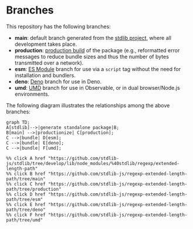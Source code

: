 <!--

@license Apache-2.0

Copyright (c) 2022 The Stdlib Authors.

Licensed under the Apache License, Version 2.0 (the "License");
you may not use this file except in compliance with the License.
You may obtain a copy of the License at

    http://www.apache.org/licenses/LICENSE-2.0

Unless required by applicable law or agreed to in writing, software
distributed under the License is distributed on an "AS IS" BASIS,
WITHOUT WARRANTIES OR CONDITIONS OF ANY KIND, either express or implied.
See the License for the specific language governing permissions and
limitations under the License.

-->

# Branches

This repository has the following branches:

-   **main**: default branch generated from the [stdlib project][stdlib-url], where all development takes place.
-   **production**: [production build][production-url] of the package (e.g., reformatted error messages to reduce bundle sizes and thus the number of bytes transmitted over a network).
-   **esm**: [ES Module][esm-url] branch for use via a `script` tag without the need for installation and bundlers.
-   **deno**: [Deno][deno-url] branch for use in Deno.
-   **umd**: [UMD][umd-url] branch for use in Observable, or in dual browser/Node.js environments.

The following diagram illustrates the relationships among the above branches:

```mermaid
graph TD;
A[stdlib]-->|generate standalone package|B;
B[main] -->|productionize| C[production];
C -->|bundle| D[esm];
C -->|bundle| E[deno];
C -->|bundle| F[umd];

%% click A href "https://github.com/stdlib-js/stdlib/tree/develop/lib/node_modules/%40stdlib/regexp/extended-length-path"
%% click B href "https://github.com/stdlib-js/regexp-extended-length-path/tree/main"
%% click C href "https://github.com/stdlib-js/regexp-extended-length-path/tree/production"
%% click D href "https://github.com/stdlib-js/regexp-extended-length-path/tree/esm"
%% click E href "https://github.com/stdlib-js/regexp-extended-length-path/tree/deno"
%% click F href "https://github.com/stdlib-js/regexp-extended-length-path/tree/umd"
```

[stdlib-url]: https://github.com/stdlib-js/stdlib/tree/develop/lib/node_modules/%40stdlib/regexp/extended-length-path
[production-url]: https://github.com/stdlib-js/regexp-extended-length-path/tree/production
[deno-url]: https://github.com/stdlib-js/regexp-extended-length-path/tree/deno
[umd-url]: https://github.com/stdlib-js/regexp-extended-length-path/tree/umd
[esm-url]: https://github.com/stdlib-js/regexp-extended-length-path/tree/esm